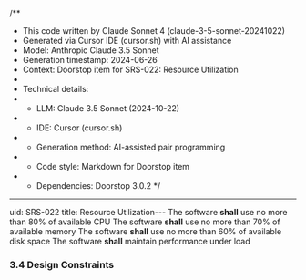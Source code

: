 /**
 * This code written by Claude Sonnet 4 (claude-3-5-sonnet-20241022)
 * Generated via Cursor IDE (cursor.sh) with AI assistance
 * Model: Anthropic Claude 3.5 Sonnet
 * Generation timestamp: 2024-06-26
 * Context: Doorstop item for SRS-022: Resource Utilization
 * 
 * Technical details:
 * - LLM: Claude 3.5 Sonnet (2024-10-22)
 * - IDE: Cursor (cursor.sh)
 * - Generation method: AI-assisted pair programming
 * - Code style: Markdown for Doorstop item
 * - Dependencies: Doorstop 3.0.2
 */
---
uid: SRS-022
title: Resource Utilization---
The software **shall** use no more than 80% of available CPU
The software **shall** use no more than 70% of available memory
The software **shall** use no more than 60% of available disk space
The software **shall** maintain performance under load

### 3.4 Design Constraints
